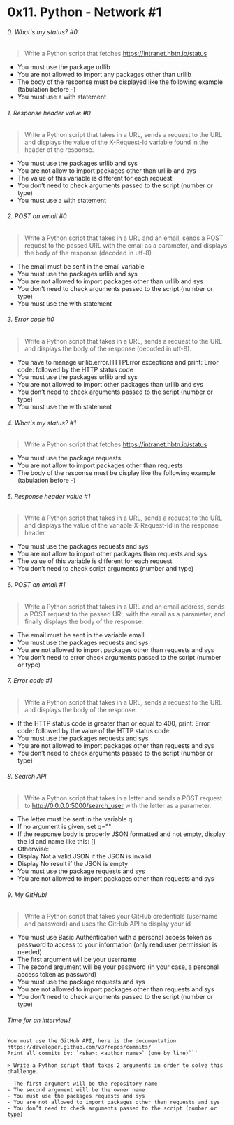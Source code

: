# 0x11. Python - Network #1  

###### 0. What's my status? #0  

> Write a Python script that fetches https://intranet.hbtn.io/status
- You must use the package urllib
- You are not allowed to import any packages other than urllib
- The body of the response must be displayed like the following example (tabulation before -)
- You must use a with statement

###### 1. Response header value #0  

> Write a Python script that takes in a URL, sends a request to the URL and displays the value of the X-Request-Id variable found in the header of the response.

- You must use the packages urllib and sys
- You are not allow to import packages other than urllib and sys
- The value of this variable is different for each request
- You don’t need to check arguments passed to the script (number or type)
- You must use a with statement

###### 2. POST an email #0  

> Write a Python script that takes in a URL and an email, sends a POST request to the passed URL with the email as a parameter, and displays the body of the response (decoded in utf-8)

- The email must be sent in the email variable
- You must use the packages urllib and sys
- You are not allowed to import packages other than urllib and sys
- You don’t need to check arguments passed to the script (number or type)
- You must use the with statement

###### 3. Error code #0  

> Write a Python script that takes in a URL, sends a request to the URL and displays the body of the response (decoded in utf-8).

- You have to manage urllib.error.HTTPError exceptions and print: Error code: followed by the HTTP status code
- You must use the packages urllib and sys
- You are not allowed to import other packages than urllib and sys
- You don’t need to check arguments passed to the script (number or type)
- You must use the with statement

###### 4. What's my status? #1  

> Write a Python script that fetches https://intranet.hbtn.io/status

- You must use the package requests
- You are not allow to import packages other than requests
- The body of the response must be display like the following example (tabulation before -)

###### 5. Response header value #1  

> Write a Python script that takes in a URL, sends a request to the URL and displays the value of the variable X-Request-Id in the response header

- You must use the packages requests and sys
- You are not allow to import other packages than requests and sys
- The value of this variable is different for each request
- You don’t need to check script arguments (number and type)

###### 6. POST an email #1  

> Write a Python script that takes in a URL and an email address, sends a POST request to the passed URL with the email as a parameter, and finally displays the body of the response.

- The email must be sent in the variable email
- You must use the packages requests and sys
- You are not allowed to import packages other than requests and sys
- You don’t need to error check arguments passed to the script (number or type)

###### 7. Error code #1  

> Write a Python script that takes in a URL, sends a request to the URL and displays the body of the response.

- If the HTTP status code is greater than or equal to 400, print: Error code: followed by the value of the HTTP status code
- You must use the packages requests and sys
- You are not allowed to import packages other than requests and sys
- You don’t need to check arguments passed to the script (number or type)

###### 8. Search API  

> Write a Python script that takes in a letter and sends a POST request to http://0.0.0.0:5000/search_user with the letter as a parameter.

- The letter must be sent in the variable q
- If no argument is given, set q=""
- If the response body is properly JSON formatted and not empty, display the id and name like this: [<id>] <name>
- Otherwise:
- Display Not a valid JSON if the JSON is invalid
- Display No result if the JSON is empty
- You must use the package requests and sys
- You are not allowed to import packages other than requests and sys

###### 9. My GitHub!  

> Write a Python script that takes your GitHub credentials (username and password) and uses the GitHub API to display your id

- You must use Basic Authentication with a personal access token as password to access to your information (only read:user permission is needed)
- The first argument will be your username
- The second argument will be your password (in your case, a personal access token as password)
- You must use the package requests and sys
- You are not allowed to import packages other than requests and sys
- You don’t need to check arguments passed to the script (number or type)

###### Time for an interview!  
```Please list 10 commits (from the most recent to oldest) of the repository “rails” by the user “rails”
You must use the GitHub API, here is the documentation https://developer.github.com/v3/repos/commits/
Print all commits by: `<sha>: <author name>` (one by line)```

> Write a Python script that takes 2 arguments in order to solve this challenge.

- The first argument will be the repository name
- The second argument will be the owner name
- You must use the packages requests and sys
- You are not allowed to import packages other than requests and sys
- You don’t need to check arguments passed to the script (number or type)
